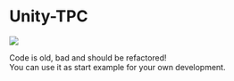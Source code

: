 # Unity-TPC
![](https://github.com/Bdiebeak/Unity-TPC/blob/master/2.gif)

Code is old, bad and should be refactored!  
You can use it as start example for your own development.  
